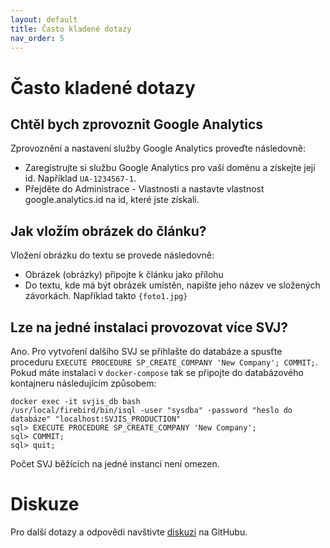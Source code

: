 ```yaml
---
layout: default
title: Často kladené dotazy
nav_order: 5
---
```


# Často kladené dotazy

## Chtěl bych zprovoznit Google Analytics

Zprovoznění a nastavení služby Google Analytics proveďte následovně:

* Zaregistrujte si službu Google Analytics pro vaší doménu a získejte její id. Například `UA-1234567-1`.
* Přejděte do Administrace - Vlastnosti a nastavte vlastnost google.analytics.id na id, které jste získali.

## Jak vložím obrázek do článku?

Vložení obrázku do textu se provede následovně:

* Obrázek (obrázky) připojte k článku jako přílohu
* Do textu, kde má být obrázek umístěn, napište jeho název ve složených závorkách. Například takto `{foto1.jpg}`

## Lze na jedné instalaci provozovat více SVJ?

Ano. Pro vytvoření dalšího SVJ se přihlašte do databáze a spusťte proceduru `EXECUTE PROCEDURE SP_CREATE_COMPANY 'New Company'; COMMIT;`.
Pokud máte instalaci v `docker-compose` tak se připojte do databázového kontajneru následujícím způsobem:

```
docker exec -it svjis_db bash
/usr/local/firebird/bin/isql -user "sysdba" -password "heslo do databáze" "localhost:SVJIS_PRODUCTION"
sql> EXECUTE PROCEDURE SP_CREATE_COMPANY 'New Company';
sql> COMMIT;
sql> quit;
```

Počet SVJ běžících na jedné instanci není omezen.

# Diskuze

Pro další dotazy a odpovědi navštivte [diskuzi](https://github.com/orgs/svjis/discussions) na GitHubu. 
